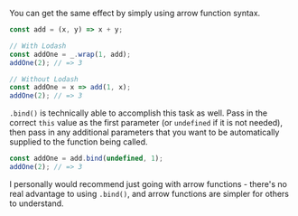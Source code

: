 You can get the same effect by simply using arrow function syntax.

```javascript
const add = (x, y) => x + y;

// With Lodash
const addOne = _.wrap(1, add);
addOne(2); // => 3

// Without Lodash
const addOne = x => add(1, x);
addOne(2); // => 3
```

`.bind()` is technically able to accomplish this task as well. Pass in the correct `this` value as the first parameter (or `undefined` if it is not needed), then pass in any additional parameters that you want to be automatically supplied to the function being called.

```javascript
const addOne = add.bind(undefined, 1);
addOne(2); // => 3
```

I personally would recommend just going with arrow functions - there's no real advantage to using `.bind()`, and arrow functions are simpler for others to understand.

